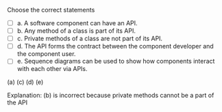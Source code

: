 <panel header=":lock::key: Statements about APIs">
<question>

Choose the correct statements

- [ ] a. A software component can have an API.
- [ ] b. Any method of a class is part of its API.
- [ ] c. Private methods of a class are not part of its API.
- [ ] d. The API forms the contract between the component developer and the component user.
- [ ] e. Sequence diagrams can be used to show how components interact with each other via APIs.

<div slot="answer">

(a) (c) (d) (e)

Explanation: (b) is incorrect because private methods cannot be a part of the API

</div>
</question>
</panel>
